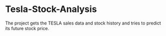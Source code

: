 # Tesla-Stock-Analysis

The project gets the TESLA sales data and stock history and tries to predict its future stock price.

